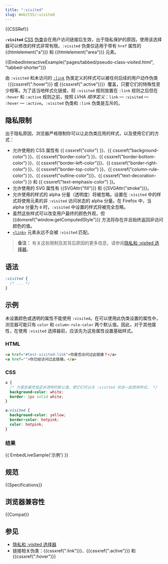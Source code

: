 ```yaml
---
title: ":visited"
slug: Web/CSS/:visited
---
```


{{CSSRef}}

**`:visited`** [CSS](/zh-CN/docs/Web/CSS) [伪类](/zh-CN/docs/Web/CSS/Pseudo-classes)会在用户访问链接后生效，出于隐私保护的原因，使用该选择器可以修改的样式非常有限。`:visited` 伪类仅适用于带有 `href` 属性的 {{htmlelement("a")}} 和 {{htmlelement("area")}} 元素。

{{EmbedInteractiveExample("pages/tabbed/pseudo-class-visited.html", "tabbed-shorter")}}

由 `:visited` 和未访问的 [`:link`](/zh-CN/docs/Web/CSS/:link) 伪类定义的样式可以被任何后续的用户动作伪类（{{cssxref(":hover")}} 或 {{cssxref(":active")}}）覆盖，只要它们的特殊性至少相等。为了适当地样式化链接，将 `:visited` 规则放置在 `:link` 规则之后但在 `:hover` 和 `:active` 规则之前，按照 _LVHA 顺序定义_：`link` — `:visited` — `:hover` — `:active`。`:visited` 伪类和 `:link` 伪类是互斥的。

## 隐私限制

出于隐私原因，浏览器严格限制你可以让此伪类应用的样式，以及使用它们的方式：

- 允许使用的 CSS 属性有 {{ cssxref("color") }}、{{ cssxref("background-color") }}、{{ cssxref("border-color") }}、{{ cssxref("border-bottom-color") }}、{{ cssxref("border-left-color")}}、{{ cssxref("border-right-color") }}、{{ cssxref("border-top-color") }}、{{ cssxref("column-rule-color") }}、{{ cssxref("outline-color")}}、{{ cssxref("text-decoration-color") }} 和 {{ cssxref("text-emphasis-color") }}。
- 允许使用的 SVG 属性有 {{SVGAttr("fill")}} 和 {{SVGAttr("stroke")}}。
- 允许使用的样式的 alpha 分量（透明度）将被忽略。设置在 `:visited` 中的样式将使用元素的非 `:visited` 访问状态的 alpha 分量。在 Firefox 中，当 alpha 分量为 `0` 时，`:visited` 中设置的样式将被完全忽略。
- 虽然这些样式可以改变用户最终的颜色外观，但 {{domxref("window.getComputedStyle")}} 方法将存在并且始终返回非访问颜色的值。
- [`<link>`](/zh-CN/docs/Web/HTML/Element/link) 元素永远不会被 `:visited` 匹配。

> **备注：** 有关这些限制及其背后原因的更多信息，请参阅[隐私和 :visited 选择器](/zh-CN/docs/Web/CSS/Privacy_and_the_:visited_selector)。

## 语法

```css
:visited {
  /* ... */
}
```

## 示例

未设置颜色或透明的属性不能使用 `:visited`。在可以使用此伪类设置的属性中，浏览器可能只有 `color` 和 `column-rule-color` 两个默认值。因此，对于其他属性，在使用 `:visited` 选择器前，应该先为这些属性设置基础样式。

### HTML

```html
<a href="#test-visited-link">你是否访问过此链接？</a>
<a href="">你已经访问过此链接。</a>
```

### CSS

```css
a {
  /* 为某些属性指定非透明的默认值，使它们可以与 :visited 状态一起使用样式。 */
  background-color: white;
  border: 1px solid white;
}

a:visited {
  background-color: yellow;
  border-color: hotpink;
  color: hotpink;
}
```

### 结果

{{ EmbedLiveSample('示例') }}

## 规范

{{Specifications}}

## 浏览器兼容性

{{Compat}}

## 参见

- [隐私和 :visited 选择器](/zh-CN/docs/Web/CSS/Privacy_and_the_:visited_selector)
- 链接相关伪类：{{cssxref(":link")}}、{{cssxref(":active")}} 和 {{cssxref(":hover")}}
